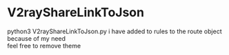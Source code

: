 # V2rayShareLinkToJson
python3 V2rayShareLinkToJson.py
i have added to rules to the route object because of my need  
feel free to remove theme
